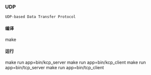 ### UDP
`UDP-based Data Transfer Protocol`

#### 编译
make

#### 运行
make run app=bin/kcp_server
make run app=bin/kcp_client
make run app=bin/tcp_server
make run app=bin/tcp_client